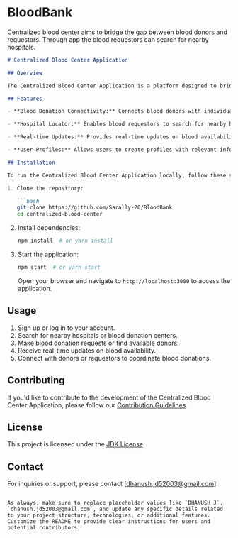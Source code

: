 # BloodBank
Centralized blood center aims to bridge the gap between
blood donors and requestors. Through app the blood
requestors can search for nearby hospitals.

```markdown
# Centralized Blood Center Application

## Overview

The Centralized Blood Center Application is a platform designed to bridge the gap between blood donors and requestors. The app facilitates the process of finding and connecting with nearby hospitals, allowing blood requestors to efficiently seek assistance in times of need.

## Features

- **Blood Donation Connectivity:** Connects blood donors with individuals or hospitals in need of blood donations.

- **Hospital Locator:** Enables blood requestors to search for nearby hospitals and blood donation centers.

- **Real-time Updates:** Provides real-time updates on blood availability, helping requestors make informed decisions.

- **User Profiles:** Allows users to create profiles with relevant information such as blood type, location, and donation history.

## Installation

To run the Centralized Blood Center Application locally, follow these steps:

1. Clone the repository:

   ```bash
   git clone https://github.com/Sarally-20/BloodBank
   cd centralized-blood-center
   ```

2. Install dependencies:

   ```bash
   npm install  # or yarn install
   ```

3. Start the application:

   ```bash
   npm start  # or yarn start
   ```

   Open your browser and navigate to `http://localhost:3000` to access the application.

## Usage

1. Sign up or log in to your account.
2. Search for nearby hospitals or blood donation centers.
3. Make blood donation requests or find available donors.
4. Receive real-time updates on blood availability.
5. Connect with donors or requestors to coordinate blood donations.

## Contributing

If you'd like to contribute to the development of the Centralized Blood Center Application, please follow our [Contribution Guidelines](CONTRIBUTING.md).

## License

This project is licensed under the [JDK License](https://github.com/Sarally-20/BloodBank).

## Contact

For inquiries or support, please contact [dhanush.jd52003@gmail.com].

```

As always, make sure to replace placeholder values like `DHANUSH J`, `dhanush.jd52003@gmail.com`, and update any specific details related to your project structure, technologies, or additional features. Customize the README to provide clear instructions for users and potential contributors.
